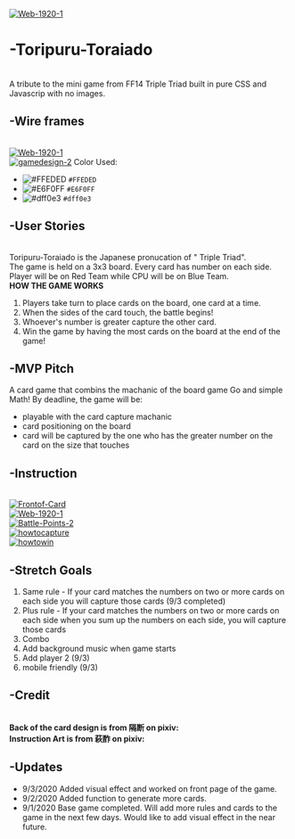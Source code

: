 <a href="https://www.pixiv.net/en/artworks/83941944"><img src="https://i.ibb.co/dP0Cr7b/Web-1920-1.jpg" alt="Web-1920-1" border="0"></a><br/>
# -Toripuru-Toraiado
<br/>A tribute to the mini game from FF14 Triple Triad built in pure CSS and Javascrip with no images.

## -Wire frames
<br/><a href="https://ibb.co/99V2J4d"><img src="https://i.ibb.co/nsnfT1K/Web-1920-1.jpg" alt="Web-1920-1" border="0"></a>
<br/><a href="https://www.pixiv.net/en/artworks/66766348"><img src="https://i.ibb.co/CWvFgXY/gamedesign-2.jpg" alt="gamedesign-2" border="0"></a>
Color Used: </br>
- ![#FFEDED](https://via.placeholder.com/15/FFEDED/000000?text=+) `#FFEDED`
- ![#E6F0FF](https://via.placeholder.com/15/E6F0FF/000000?text=+) `#E6F0FF`
- ![#dff0e3](https://via.placeholder.com/15/dff0e3/000000?text=+) `#dff0e3`

## -User Stories
<br/>Toripuru-Toraiado is the Japanese pronucation of " Triple Triad".
<br/>The game is held on a 3x3 board. Every card has number on each side.
<br/>Player will be on Red Team while CPU will be on Blue Team.
<br/>**HOW THE GAME WORKS**
1. Players take turn to place cards on the board, one card at a time.
1. When the sides of the card touch, the battle begins!
1. Whoever's number is greater capture the other card.
1. Win the game by having the most cards on the board at the end of the game!

## -MVP Pitch
A card game that combins the machanic of the board game Go and simple Math!
By deadline, the game will be:
* playable with the card capture machanic
* card positioning on the board
* card will be captured by the one who has the greater number on the card on the size that touches

## -Instruction
<br/><a href="https://www.pixiv.net/en/artworks/65060132"><img src="https://i.ibb.co/1MgQcc8/Frontof-Card.jpg" alt="Frontof-Card" border="0"></a>
<br/><a href="https://www.pixiv.net/en/artworks/65060132"><img src="https://i.ibb.co/C5mn1Hn/Web-1920-1.jpg" alt="Web-1920-1" border="0"></a>
<br/><a href="https://www.pixiv.net/en/artworks/65060132"><img src="https://i.ibb.co/w0PH7DK/Battle-Points-2.jpg" alt="Battle-Points-2" border="0"></a>
<br/><a href="https://www.pixiv.net/en/artworks/65060132"><img src="https://i.ibb.co/kHJvx8N/howtocapture.jpg" alt="howtocapture" border="0"></a>
<br/><a href="https://www.pixiv.net/en/artworks/65060132"><img src="https://i.ibb.co/p08x5Ms/howtowin.jpg" alt="howtowin" border="0"></a>

## -Stretch Goals
1. Same rule - If your card matches the numbers on two or more cards on each side you will capture those cards (9/3 completed)
1. Plus rule -  If your card matches the numbers on two or more cards on each side when you sum up the numbers on each side, you will capture those cards
1. Combo
1. Add background music when game starts
1. Add player 2 (9/3)
1. mobile friendly (9/3)

## -Credit
<br/><b>Back of the card design is from 隔断 on pixiv:</b>
<br/><b>Instruction Art is from 萩酢 on pixiv:</b>

## -Updates
- 9/3/2020  Added visual effect and worked on front page of the game.
- 9/2/2020  Added function to generate more cards.
- 9/1/2020  Base game completed. Will add more rules and cards to the game in the next few days. Would like to add visual effect in the near future.
